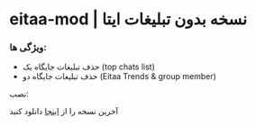 # eitaa-mod | نسخه بدون تبلیغات ایتا
### ویژگی ها:
- حذف تبلیغات جایگاه یک (top chats list)
- حذف تبلیغات جایگاه دو (Eitaa Trends & group member)

نصب:

آخرین نسخه را از [اینجا](https://github.com/cigeration/eitaa-mod/releases) دانلود کنید
